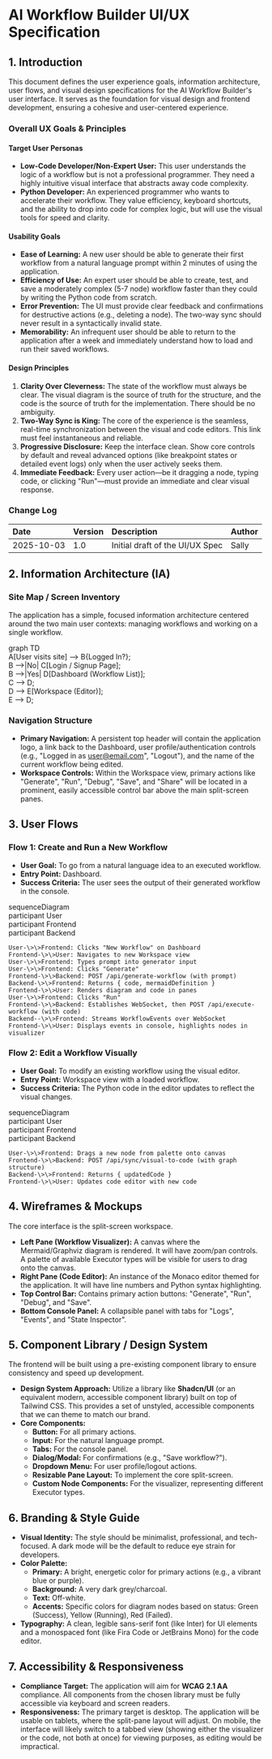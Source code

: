 # **AI Workflow Builder UI/UX Specification**

## **1\. Introduction**

This document defines the user experience goals, information architecture, user flows, and visual design specifications for the AI Workflow Builder's user interface. It serves as the foundation for visual design and frontend development, ensuring a cohesive and user-centered experience.

### **Overall UX Goals & Principles**

#### **Target User Personas**

* **Low-Code Developer/Non-Expert User:** This user understands the logic of a workflow but is not a professional programmer. They need a highly intuitive visual interface that abstracts away code complexity.  
* **Python Developer:** An experienced programmer who wants to accelerate their workflow. They value efficiency, keyboard shortcuts, and the ability to drop into code for complex logic, but will use the visual tools for speed and clarity.

#### **Usability Goals**

* **Ease of Learning:** A new user should be able to generate their first workflow from a natural language prompt within 2 minutes of using the application.  
* **Efficiency of Use:** An expert user should be able to create, test, and save a moderately complex (5-7 node) workflow faster than they could by writing the Python code from scratch.  
* **Error Prevention:** The UI must provide clear feedback and confirmations for destructive actions (e.g., deleting a node). The two-way sync should never result in a syntactically invalid state.  
* **Memorability:** An infrequent user should be able to return to the application after a week and immediately understand how to load and run their saved workflows.

#### **Design Principles**

1. **Clarity Over Cleverness:** The state of the workflow must always be clear. The visual diagram is the source of truth for the structure, and the code is the source of truth for the implementation. There should be no ambiguity.  
2. **Two-Way Sync is King:** The core of the experience is the seamless, real-time synchronization between the visual and code editors. This link must feel instantaneous and reliable.  
3. **Progressive Disclosure:** Keep the interface clean. Show core controls by default and reveal advanced options (like breakpoint states or detailed event logs) only when the user actively seeks them.  
4. **Immediate Feedback:** Every user action—be it dragging a node, typing code, or clicking "Run"—must provide an immediate and clear visual response.

### **Change Log**

| Date | Version | Description | Author |
| :---- | :---- | :---- | :---- |
| 2025-10-03 | 1.0 | Initial draft of the UI/UX Spec | Sally |

## **2\. Information Architecture (IA)**

### **Site Map / Screen Inventory**

The application has a simple, focused information architecture centered around the two main user contexts: managing workflows and working on a single workflow.

graph TD  
    A\[User visits site\] \--\> B{Logged In?};  
    B \--\>|No| C\[Login / Signup Page\];  
    B \--\>|Yes| D\[Dashboard (Workflow List)\];  
    C \--\> D;  
    D \--\> E\[Workspace (Editor)\];  
    E \--\> D;

### **Navigation Structure**

* **Primary Navigation:** A persistent top header will contain the application logo, a link back to the Dashboard, user profile/authentication controls (e.g., "Logged in as user@email.com", "Logout"), and the name of the current workflow being edited.  
* **Workspace Controls:** Within the Workspace view, primary actions like "Generate", "Run", "Debug", "Save", and "Share" will be located in a prominent, easily accessible control bar above the main split-screen panes.

## **3\. User Flows**

### **Flow 1: Create and Run a New Workflow**

* **User Goal:** To go from a natural language idea to an executed workflow.  
* **Entry Point:** Dashboard.  
* **Success Criteria:** The user sees the output of their generated workflow in the console.

sequenceDiagram  
    participant User  
    participant Frontend  
    participant Backend

    User-\>\>Frontend: Clicks "New Workflow" on Dashboard  
    Frontend-\>\>User: Navigates to new Workspace view  
    User-\>\>Frontend: Types prompt into generator input  
    User-\>\>Frontend: Clicks "Generate"  
    Frontend-\>\>Backend: POST /api/generate-workflow (with prompt)  
    Backend-\>\>Frontend: Returns { code, mermaidDefinition }  
    Frontend-\>\>User: Renders diagram and code in panes  
    User-\>\>Frontend: Clicks "Run"  
    Frontend-\>\>Backend: Establishes WebSocket, then POST /api/execute-workflow (with code)  
    Backend--\>\>Frontend: Streams WorkflowEvents over WebSocket  
    Frontend-\>\>User: Displays events in console, highlights nodes in visualizer

### **Flow 2: Edit a Workflow Visually**

* **User Goal:** To modify an existing workflow using the visual editor.  
* **Entry Point:** Workspace view with a loaded workflow.  
* **Success Criteria:** The Python code in the editor updates to reflect the visual changes.

sequenceDiagram  
    participant User  
    participant Frontend  
    participant Backend

    User-\>\>Frontend: Drags a new node from palette onto canvas  
    Frontend-\>\>Backend: POST /api/sync/visual-to-code (with graph structure)  
    Backend-\>\>Frontend: Returns { updatedCode }  
    Frontend-\>\>User: Updates code editor with new code

## **4\. Wireframes & Mockups**

The core interface is the split-screen workspace.

* **Left Pane (Workflow Visualizer):** A canvas where the Mermaid/Graphviz diagram is rendered. It will have zoom/pan controls. A palette of available Executor types will be visible for users to drag onto the canvas.  
* **Right Pane (Code Editor):** An instance of the Monaco editor themed for the application. It will have line numbers and Python syntax highlighting.  
* **Top Control Bar:** Contains primary action buttons: "Generate", "Run", "Debug", and "Save".  
* **Bottom Console Panel:** A collapsible panel with tabs for "Logs", "Events", and "State Inspector".

## **5\. Component Library / Design System**

The frontend will be built using a pre-existing component library to ensure consistency and speed up development.

* **Design System Approach:** Utilize a library like **Shadcn/UI** (or an equivalent modern, accessible component library) built on top of Tailwind CSS. This provides a set of unstyled, accessible components that we can theme to match our brand.  
* **Core Components:**  
  * **Button:** For all primary actions.  
  * **Input:** For the natural language prompt.  
  * **Tabs:** For the console panel.  
  * **Dialog/Modal:** For confirmations (e.g., "Save workflow?").  
  * **Dropdown Menu:** For user profile/logout actions.  
  * **Resizable Pane Layout:** To implement the core split-screen.  
  * **Custom Node Components:** For the visualizer, representing different Executor types.

## **6\. Branding & Style Guide**

* **Visual Identity:** The style should be minimalist, professional, and tech-focused. A dark mode will be the default to reduce eye strain for developers.  
* **Color Palette:**  
  * **Primary:** A bright, energetic color for primary actions (e.g., a vibrant blue or purple).  
  * **Background:** A very dark grey/charcoal.  
  * **Text:** Off-white.  
  * **Accents:** Specific colors for diagram nodes based on status: Green (Success), Yellow (Running), Red (Failed).  
* **Typography:** A clean, legible sans-serif font (like Inter) for UI elements and a monospaced font (like Fira Code or JetBrains Mono) for the code editor.

## **7\. Accessibility & Responsiveness**

* **Compliance Target:** The application will aim for **WCAG 2.1 AA** compliance. All components from the chosen library must be fully accessible via keyboard and screen readers.  
* **Responsiveness:** The primary target is desktop. The application will be usable on tablets, where the split-pane layout will adjust. On mobile, the interface will likely switch to a tabbed view (showing either the visualizer or the code, not both at once) for viewing purposes, as editing would be impractical.